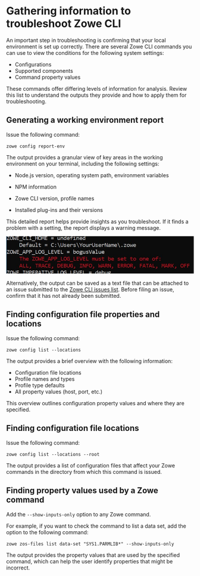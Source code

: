 # Gathering information to troubleshoot Zowe CLI

An important step in troubleshooting is confirming that your local environment is set up correctly. There are several Zowe CLI commands you can use to view the conditions for the following system settings:

- Configurations
- Supported components 
- Command property values

These commands offer differing levels of information for analysis. Review this list to understand the outputs they provide and how to apply them for troubleshooting.

## Generating a working environment report

Issue the following command:

```
zowe config report-env
```

The output provides a granular view of key areas in the working environment on your terminal, including the following settings:

- Node.js version, operating system path, environment variables

- NPM information
- Zowe CLI version, profile names
- Installed plug-ins and their versions

This detailed report helps provide insights as you troubleshoot. If it finds a problem with a setting, the report displays a warning message.

![Warning Message](../../images/troubleshoot/cli/zowe_config_report_env_warn_message.jpg)

Alternatively, the output can be saved as a text file that can be attached to an issue submitted to the [Zowe CLI issues list](https://github.com/zowe/zowe-cli/issues). Before filing an issue, confirm that it has not already been submitted.

## Finding configuration file properties and locations

Issue the following command:

```
zowe config list --locations
```
The output provides a brief overview with the following information:

- Configuration file locations
- Profile names and types
- Profile type defaults
- All property values (host, port, etc.)

This overview outlines configuration property values and where they are specified.

## Finding configuration file locations

Issue the following command:

```
zowe config list --locations --root
```

The output provides a list of configuration files that affect your Zowe commands in the directory from which this command is issued.

## Finding property values used by a Zowe command

Add the `--show-inputs-only` option to any Zowe command.

For example, if you want to check the command to list a data set, add the option to the following command:

```
zowe zos-files list data-set "SYS1.PARMLIB*" --show-inputs-only
```

The output provides the property values that are used by the specified command, which can help the user identify properties that might be incorrect.
